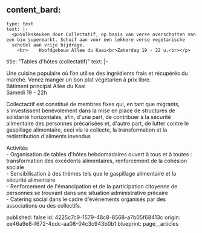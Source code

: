 content_bard:
  -
    type: text
    text: |-
      <p>Volkskeuken door Collectatif, op basis van verse overschotten van een bio supermarkt. Schuif aan voor een lekkere verse vegetarische
      schotel aan vrije bijdrage.
      	<br>	Hoofdgebouw Allee du Kaai<br>Zaterdag 19 - 22 u.<br></p>
title: "Tables d'hôtes (collectatif)"
text: |-
  <p>Une cuisine populaire où l’on utilise des ingrédients frais et récupérés du marché. Venez manger un bon plat végétarien à prix libre.<br>Bâtiment principal Allée du Kaai<br>Samedi 19 - 22h
  </p>
  <p>Collectactif est constitué de membres fixes qui, en tant que migrants, s'investissent bénévolement dans la mise en place de structures de solidarité horizontales, afin, d'une part, de contribuer à la sécurité alimentaire des personnes précarisées et, d'autre part, de lutter contre le gaspillage alimentaire, ceci via la collecte, la transformation et la redistribution d'aliments invendus
  </p>
  <p>Activités<br>- Organisation de tables d'hôtes hebdomadaires ouvert à tous et à toutes : transformation des excédents alimentaires, renforcement de la cohésion sociale<br>- Sensibilisation à des thèmes tels que le gaspillage alimentaire et la sécurité alimentaire<br>- Renforcement de l'émancipation et de la participation citoyenne de personnes se trouvant dans une situation administrative précaire<br>- Catering social dans le cadre d'événements organisés par des associations ou des collectifs.
  </p>
published: false
id: 4225c7c9-1579-48c8-8568-a7b05f68413c
origin: ee46a9e8-f672-4cdc-aa08-04c3c943b0b1
blueprint: page__articles
